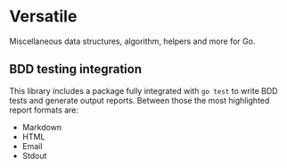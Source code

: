 # Versatile
Miscellaneous data structures, algorithm, helpers and more for Go.

## BDD testing integration

This library includes a package fully integrated with `go test` to write BDD tests and generate output reports.
Between those the most highlighted report formats are:
 - Markdown
 - HTML
 - Email
 - Stdout

